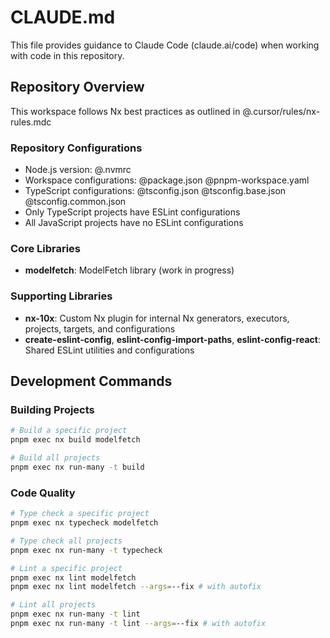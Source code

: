# CLAUDE.md

This file provides guidance to Claude Code (claude.ai/code) when working with code in this repository.

## Repository Overview

This workspace follows Nx best practices as outlined in @.cursor/rules/nx-rules.mdc

### Repository Configurations

- Node.js version: @.nvmrc
- Workspace configurations: @package.json @pnpm-workspace.yaml
- TypeScript configurations: @tsconfig.json @tsconfig.base.json @tsconfig.common.json
- Only TypeScript projects have ESLint configurations
- All JavaScript projects have no ESLint configurations

### Core Libraries

- **modelfetch**: ModelFetch library (work in progress)

### Supporting Libraries

- **nx-10x**: Custom Nx plugin for internal Nx generators, executors, projects, targets, and configurations
- **create-eslint-config**, **eslint-config-import-paths**, **eslint-config-react**: Shared ESLint utilities and configurations

## Development Commands

### Building Projects

```bash
# Build a specific project
pnpm exec nx build modelfetch

# Build all projects
pnpm exec nx run-many -t build
```

### Code Quality

```bash
# Type check a specific project
pnpm exec nx typecheck modelfetch

# Type check all projects
pnpm exec nx run-many -t typecheck

# Lint a specific project
pnpm exec nx lint modelfetch
pnpm exec nx lint modelfetch --args=--fix # with autofix

# Lint all projects
pnpm exec nx run-many -t lint
pnpm exec nx run-many -t lint --args=--fix # with autofix
```
